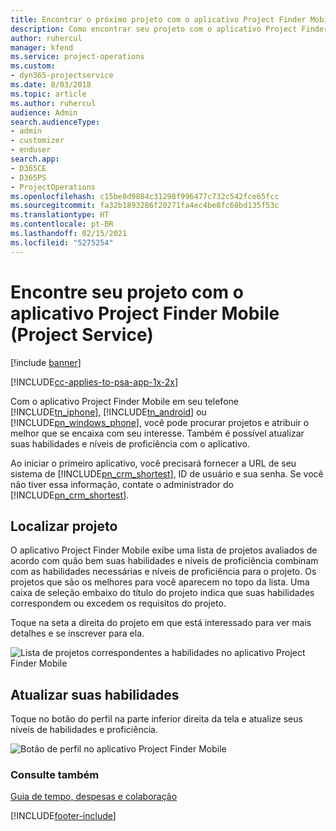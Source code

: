 ```yaml
---
title: Encontrar o próximo projeto com o aplicativo Project Finder Mobile
description: Como encontrar seu projeto com o aplicativo Project Finder Mobile para Project Service
author: ruhercul
manager: kfend
ms.service: project-operations
ms.custom:
- dyn365-projectservice
ms.date: 8/03/2018
ms.topic: article
ms.author: ruhercul
audience: Admin
search.audienceType:
- admin
- customizer
- enduser
search.app:
- D365CE
- D365PS
- ProjectOperations
ms.openlocfilehash: c15be8d9884c31298f996477c732c542fce65fcc
ms.sourcegitcommit: fa32b1893286f20271fa4ec4be8fc68bd135f53c
ms.translationtype: HT
ms.contentlocale: pt-BR
ms.lasthandoff: 02/15/2021
ms.locfileid: "5275254"
---
```

# <a name="find-your-next-project-with-the-project-finder-mobile-app-project-service"></a>Encontre seu projeto com o aplicativo Project Finder Mobile (Project Service)

[!include [banner](../includes/psa-now-project-operations.md)]

[!INCLUDE[cc-applies-to-psa-app-1x-2x](../includes/cc-applies-to-psa-app-1x-2x.md)]

Com o aplicativo Project Finder Mobile em seu telefone [!INCLUDE[tn_iphone](../includes/tn-iphone.md)], [!INCLUDE[tn_android](../includes/tn-android.md)] ou [!INCLUDE[pn_windows_phone](../includes/pn-windows-phone.md)], você pode procurar projetos e atribuir o melhor que se encaixa com seu interesse. Também é possível atualizar suas habilidades e níveis de proficiência com o aplicativo.  
  
 Ao iniciar o primeiro aplicativo, você precisará fornecer a URL de seu sistema de [!INCLUDE[pn_crm_shortest](../includes/pn-crm-shortest.md)], ID de usuário e sua senha. Se você não tiver essa informação, contate o administrador do [!INCLUDE[pn_crm_shortest](../includes/pn-crm-shortest.md)].  
  
## <a name="find-a-project"></a>Localizar projeto  
 O aplicativo Project Finder Mobile exibe uma lista de projetos avaliados de acordo com quão bem suas habilidades e níveis de proficiência combinam com as habilidades necessárias e níveis de proficiência para o projeto. Os projetos que são os melhores para você aparecem no topo da lista. Uma caixa de seleção embaixo do título do projeto indica que suas habilidades correspondem ou excedem os requisitos do projeto.  
  
 Toque na seta a direita do projeto em que está interessado para ver mais detalhes e se inscrever para ela.  
  
 ![Lista de projetos correspondentes a habilidades no aplicativo Project Finder Mobile](../psa/media/project-service-project-finder-list.png "Lista de projetos correspondentes a habilidades no aplicativo Project Finder Mobile")  
  
## <a name="update-your-skills"></a>Atualizar suas habilidades  
 Toque no botão do perfil na parte inferior direita da tela e atualize seus níveis de habilidades e proficiência.  
  
 ![Botão de perfil no aplicativo Project Finder Mobile](../psa/media/project-service-project-finder-profile.png "Botão de perfil no aplicativo Project Finder Mobile")  
  
### <a name="see-also"></a>Consulte também  
 [Guia de tempo, despesas e colaboração](../psa/time-expense-collaboration-guide.md)


[!INCLUDE[footer-include](../includes/footer-banner.md)]